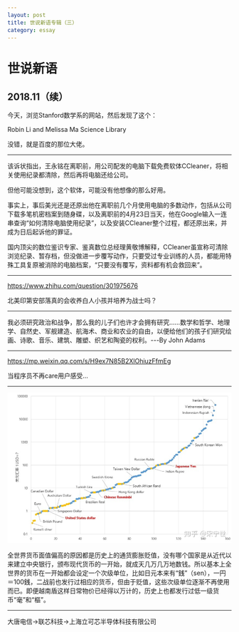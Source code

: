 ```yaml
---
layout: post
title: 世说新语专辑（三）
category: essay 
---
```


# 世说新语

## 2018.11（续）

今天，浏览Stanford数学系的网站，然后发现了这个：

Robin Li and Melissa Ma Science Library

没错，就是百度的那位大佬。

----

该诉状指出，王永铭在离职前，用公司配发的电脑下载免费软体CCleaner，将相关使用纪录都清除，然后再将电脑还给公司。

但他可能没想到，这个软体，可能没有他想像的那么好用。

事实上，事后美光还是还原出他在离职前几个月使用电脑的多数动作，包括从公司下载多笔机密档案到随身碟，以及离职前的4月23日当天，他在Google输入一连串查询“如何清除电脑使用纪录”，以及安装CCleaner整个过程，都还原出来，并成为日后起诉他的罪证。

国内顶尖的数位鉴识专家、鉴真数位总经理黄敬博解释，CCleaner虽宣称可清除浏览纪录、暂存档，但没做进一步覆写动作，只要受过专业训练的人员，都能用特殊工具复原被消除的电脑档案，“只要没有覆写，资料都有机会救回来”。

----

https://www.zhihu.com/question/301975676

北美印第安部落真的会收养白人小孩并培养为战士吗？

----

我必须研究政治和战争，那么我的儿子们也许才会拥有研究……数学和哲学、地理学、自然史、军舰建造、航海术、商业和农业的自由，以便给他们的孩子们研究绘画、诗歌、音乐、建筑、雕塑、织艺和陶瓷的权利。---By John Adams

----

https://mp.weixin.qq.com/s/H9ex7N85B2XlOhiuzFfmEg

当程序员不再care用户感受...

----

![](/images/img2/money.jpg)

全世界货币面值偏高的原因都是历史上的通货膨胀贬值，没有哪个国家是从近代以来建立中央银行，颁布现代货币的一开始，就成天几万几万地数钱。所以基本上全世界的货币在一开始都会设定一个次级单位，比如日元本来有“銭”（sen），一円＝100銭，二战前也发行过相应的货币，但由于贬值，这些次级单位逐渐不再使用而已。即便越南盾这样日常物价已经得以万计的，历史上也都发行过低一级货币“毫”和“樞”。

----

大唐电信->联芯科技->上海立可芯半导体科技有限公司

